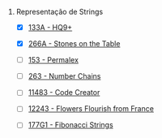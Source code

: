 1. Representação de Strings

    - [x] [133A - HQ9+](http://codeforces.com/problemset/problem/133/A)
    - [x] [266A - Stones on the Table](http://codeforces.com/problemset/problem/266/A)
    - [ ] [153 - Permalex](https://onlinejudge.org/index.php?option=onlinejudge&Itemid=8&page=show_problem&problem=89)
    - [ ] [263 - Number Chains](https://onlinejudge.org/index.php?option=com_onlinejudge&Itemid=8&page=show_problem&problem=199)
    - [ ] [11483 - Code Creator](https://onlinejudge.org/index.php?option=com_onlinejudge&Itemid=8&page=show_problem&problem=2478)
    - [ ] [12243 - Flowers Flourish from France](https://onlinejudge.org/index.php?option=com_onlinejudge&Itemid=8&page=show_problem&problem=3395)
    - [ ] [177G1 - Fibonacci Strings](http://codeforces.com/problemset/problem/177/G1)

